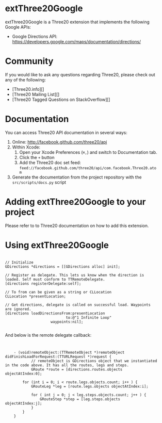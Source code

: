 extThree20Google
================

extThree20Google is a Three20 extension that implements the following Google APIs:

* Google Directions API: https://developers.google.com/maps/documentation/directions/

Community
=========

If you would like to ask any questions regarding Three20, please check out any of the following:

* [Three20.info][]
* [Three20 Mailing List][]
* [Three20 Tagged Questions on StackOverflow][]

Documentation
==============================

You can access Three20 API documentation in several ways:

1. Online: http://facebook.github.com/three20/api
1. Within Xcode: 
    1. Open your Xcode Preferences (`⌘,`) and switch to Documentation tab. 
    1. Click the `+` button
    1. Add the Three20 doc set feed: `feed://facebook.github.com/three20/api/com.facebook.Three20.atom`
1. Generate the documentation from the project repository with the `src/scripts/docs.py` script

Adding extThree20Google to your project
=======================================

Please refer to to Three20 documentation on how to add this extension.


Using extThree20Google
======================

<pre><code>
// Initialize
GDirections *directions = [[GDirections alloc] init];

// Register as delegate. This lets us know when the direction is loaded. Self must conform to TTRemoteDelegate.
[directions registerDelegate:self];

// To from can be given as a string or CLLocation
CLLocation *presentLocation;

// Get directions, delegate is called on successful load. Waypoints are ignored.
[directions loadDirectionsFrom:presentLocation
                            to:@"1 Infinite Loop"
                     waypoints:nil];

</code></pre>

And below is the remote delegate callback:

<pre><code>

	- (void)remoteObject:(TTRemoteObject *)remoteObject didFinishLoadForRequest:(TTURLRequest *)request {
    		// remoteObject is GDirections object that we instantiated in the code above. It has all the routes, legs and steps.
    		GRoute *route = [directions.routes.objects objectAtIndex:0];
    
		for (int i = 0; i < route.legs.objects.count; i++ ) {
			GRouteLeg *leg = [route.legs.objects objectAtIndex:i];

			for ( int j = 0; j < leg.steps.objects.count; j++ ) {
				GRouteStep *step = [leg.steps.objects objectAtIndex:j];
			}
		}
	}

</code></pre>

